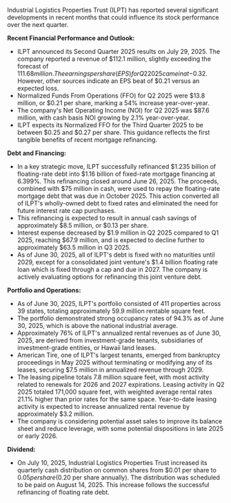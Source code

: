Industrial Logistics Properties Trust (ILPT) has reported several significant developments in recent months that could influence its stock performance over the next quarter.

**Recent Financial Performance and Outlook:**
*   ILPT announced its Second Quarter 2025 results on July 29, 2025. The company reported a revenue of $112.1 million, slightly exceeding the forecast of $111.68 million. The earnings per share (EPS) for Q2 2025 came in at -$0.32. However, other sources indicate an EPS beat of $0.21 versus an expected loss.
*   Normalized Funds From Operations (FFO) for Q2 2025 were $13.8 million, or $0.21 per share, marking a 54% increase year-over-year.
*   The company's Net Operating Income (NOI) for Q2 2025 was $87.6 million, with cash basis NOI growing by 2.1% year-over-year.
*   ILPT expects its Normalized FFO for the Third Quarter 2025 to be between $0.25 and $0.27 per share. This guidance reflects the first tangible benefits of recent mortgage refinancing.

**Debt and Financing:**
*   In a key strategic move, ILPT successfully refinanced $1.235 billion of floating-rate debt into $1.16 billion of fixed-rate mortgage financing at 6.399%. This refinancing closed around June 26, 2025. The proceeds, combined with $75 million in cash, were used to repay the floating-rate mortgage debt that was due in October 2025. This action converted all of ILPT's wholly-owned debt to fixed rates and eliminated the need for future interest rate cap purchases.
*   This refinancing is expected to result in annual cash savings of approximately $8.5 million, or $0.13 per share.
*   Interest expense decreased by $1.9 million in Q2 2025 compared to Q1 2025, reaching $67.9 million, and is expected to decline further to approximately $63.5 million in Q3 2025.
*   As of June 30, 2025, all of ILPT's debt is fixed with no maturities until 2029, except for a consolidated joint venture's $1.4 billion floating rate loan which is fixed through a cap and due in 2027. The company is actively evaluating options for refinancing this joint venture debt.

**Portfolio and Operations:**
*   As of June 30, 2025, ILPT's portfolio consisted of 411 properties across 39 states, totaling approximately 59.9 million rentable square feet.
*   The portfolio demonstrated strong occupancy rates of 94.3% as of June 30, 2025, which is above the national industrial average.
*   Approximately 76% of ILPT's annualized rental revenues as of June 30, 2025, are derived from investment-grade tenants, subsidiaries of investment-grade entities, or Hawaii land leases.
*   American Tire, one of ILPT's largest tenants, emerged from bankruptcy proceedings in May 2025 without terminating or modifying any of its leases, securing $7.5 million in annualized revenue through 2029.
*   The leasing pipeline totals 7.8 million square feet, with most activity related to renewals for 2026 and 2027 expirations. Leasing activity in Q2 2025 totaled 171,000 square feet, with weighted average rental rates 21.1% higher than prior rates for the same space. Year-to-date leasing activity is expected to increase annualized rental revenue by approximately $3.2 million.
*   The company is considering potential asset sales to improve its balance sheet and reduce leverage, with some potential dispositions in late 2025 or early 2026.

**Dividend:**
*   On July 10, 2025, Industrial Logistics Properties Trust increased its quarterly cash distribution on common shares from $0.01 per share to $0.05 per share ($0.20 per share annually). The distribution was scheduled to be paid on August 14, 2025. This increase follows the successful refinancing of floating rate debt.